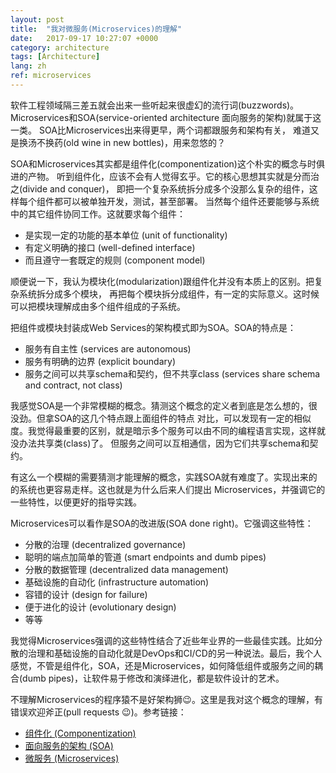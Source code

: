 ```yaml
---
layout: post
title:  "我对微服务(Microservices)的理解"
date:   2017-09-17 10:27:07 +0000
category: architecture
tags: [Architecture]
lang: zh
ref: microservices
---
```




软件工程领域隔三差五就会出来一些听起来很虚幻的流行词(buzzwords)。
Microservices和SOA(service-oriented architecture 面向服务的架构)就属于这一类。
SOA比Microservices出来得更早，两个词都跟服务和架构有关，
难道又是换汤不换药(old wine in new bottles)，用来忽悠的？

SOA和Microservices其实都是组件化(componentization)这个朴实的概念与时俱进的产物。
听到组件化，应该不会有人觉得玄乎。它的核心思想其实就是分而治之(divide and conquer)，
即把一个复杂系统拆分成多个没那么复杂的组件，这样每个组件都可以被单独开发，测试，甚至部署。
当然每个组件还要能够与系统中的其它组件协同工作。这就要求每个组件：

- 是实现一定的功能的基本单位 (unit of functionality)
- 有定义明确的接口 (well-defined interface)
- 而且遵守一套既定的规则 (component model)

顺便说一下，我认为模块化(modularization)跟组件化并没有本质上的区别。把复杂系统拆分成多个模块，
再把每个模块拆分成组件，有一定的实际意义。这时候可以把模块理解成由多个组件组成的子系统。

把组件或模块封装成Web Services的架构模式即为SOA。SOA的特点是：

- 服务有自主性 (services are autonomous)
- 服务有明确的边界 (explicit boundary)
- 服务之间可以共享schema和契约，但不共享class (services share schema and contract, not class)

我感觉SOA是一个非常模糊的概念。猜测这个概念的定义者到底是怎么想的，很没劲。但拿SOA的这几个特点跟上面组件的特点
对比，可以发现有一定的相似度。我觉得最重要的区别，就是暗示多个服务可以由不同的编程语言实现，这样就没办法共享类(class)了。
但服务之间可以互相通信，因为它们共享schema和契约。

有这么一个模糊的需要猜测才能理解的概念，实践SOA就有难度了。实现出来的的系统也更容易走样。这也就是为什么后来人们提出
Microservices，并强调它的一些特性，以便更好的指导实践。

Microservices可以看作是SOA的改进版(SOA done right)。它强调这些特性：

- 分散的治理 (decentralized governance)
- 聪明的端点加简单的管道 (smart endpoints and dumb pipes)
- 分散的数据管理 (decentralized data management)
- 基础设施的自动化 (infrastructure automation)
- 容错的设计 (design for failure)
- 便于进化的设计 (evolutionary design)
- 等等

我觉得Microservices强调的这些特性结合了近些年业界的一些最佳实践。比如分散的治理和基础设施的自动化就是DevOps和CI/CD的另一种说法。最后，我个人感觉，不管是组件化，SOA，还是Microservices，如何降低组件或服务之间的耦合(dumb pipes)，让软件易于修改和演绎进化，都是软件设计的艺术。

不理解Microservices的程序猿不是好架构狮:wink:。这里是我对这个概念的理解，有错误欢迎斧正(pull requests :wink:)。参考链接：

- [组件化 (Componentization)](http://blogs.windriver.com/koning/2006/09/components.html)
- [面向服务的架构 (SOA)](https://stackoverflow.com/a/25625813)
- [微服务 (Microservices)](https://martinfowler.com/articles/microservices.html)
